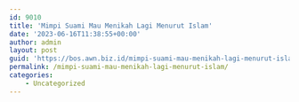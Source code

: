 ```yaml
---
id: 9010
title: 'Mimpi Suami Mau Menikah Lagi Menurut Islam'
date: '2023-06-16T11:38:55+00:00'
author: admin
layout: post
guid: 'https://bos.awn.biz.id/mimpi-suami-mau-menikah-lagi-menurut-islam/'
permalink: /mimpi-suami-mau-menikah-lagi-menurut-islam/
categories:
    - Uncategorized
---
```



